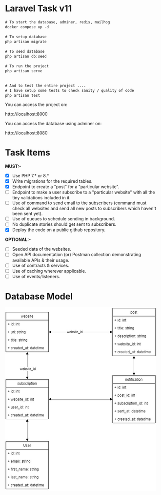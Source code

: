 # Laravel Task v11

```shell
# To start the database, adminer, redis, mailhog
docker compose up -d

# To setup database
php artisan migrate

# To seed database
php artisan db:seed

# To run the project
php artisan serve


# And to test the entire project ....
# I have setup some tests to check sanity / quality of code
php artisan test
```

You can access the project on:

http://localhost:8000

You can access the database using adminer on:

http://localhost:8080

# Task Items

**MUST:-**

- [x] Use PHP 7.* or 8.*
- [x] Write migrations for the required tables.
- [x] Endpoint to create a "post" for a "particular website".
- [ ] Endpoint to make a user subscribe to a "particular website" with all the tiny validations included in it.
- [ ] Use of command to send email to the subscribers (command must check all websites and send all new posts to
  subscribers which haven't been sent yet).
- [ ] Use of queues to schedule sending in background.
- [ ] No duplicate stories should get sent to subscribers.
- [x] Deploy the code on a public github repository.

**OPTIONAL:-**

- [ ] Seeded data of the websites.
- [ ] Open API documentation (or) Postman collection demonstrating available APIs & their usage.
- [ ] Use of contracts & services.
- [ ] Use of caching wherever applicable.
- [ ] Use of events/listeners.

# Database Model

![Database Model](/docs/diagams.jpg)
